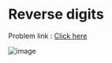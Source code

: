 # Reverse digits
Problem link : [Click here](https://www.geeksforgeeks.org/problems/reverse-digit0316/1?page=1&difficulty=School&sortBy=submissions)

![image](https://github.com/pilipi-puu-puu/Coding-challenge/assets/87390353/fa6a764b-2071-46ec-82ea-2fe8be7bbf7c)
